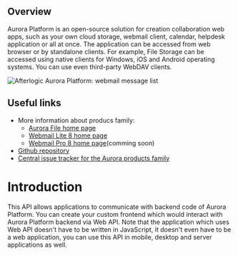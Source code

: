 ## Overview
Aurora Platform is an open-source solution for creation collaboration web apps, such as your own cloud storage, webmail client, calendar, helpdesk application or all at once. The application can be accessed from web browser or by standalone clients. For example, File Storage can be accessed using native clients for Windows, iOS and Android operating systems. You can use even third-party WebDAV clients.

![Afterlogic Aurora Platform: webmail message list](https://afterlogic.org/images/products/wml8/afterlogic-webmail-lite-8-message-list.png)

## Useful links
- More information about producs family: 
    - [Aurora File home page](https://afterlogic.org/aurora-files)
	- [Webmail Lite 8 home page](https://afterlogic.org/webmail-lite-8)
	- [Webmail Pro 8 home page](https://afterlogic.com/webmail-pro-8)(comming soon)
- [Github repository](https://github.com/afterlogic/aurora-platform)
- [Central issue tracker for the Aurora products family](https://github.com/afterlogic/aurora-platform/issues)

# Introduction
This API allows applications to communicate with backend code of Aurora Platform. You can create your custom frontend which would interact with Aurora Platform backend via Web API. Note that the application which uses Web API doesn't have to be written in JavaScript, it doesn't even have to be a web application, you can use this API in mobile, desktop and server applications as well.

